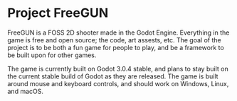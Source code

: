 # Project FreeGUN
FreeGUN is a FOSS 2D shooter made in the Godot Engine. Everything in the game is free and open source; the code, art assests, etc. The goal of the project is to be both a fun game for people to play, and be a framework to be built upon for other games.

The game is currently built on Godot 3.0.4 stable, and plans to stay built on the current stable build of Godot as they are released. The game is built around mouse and keyboard controls, and should work on Windows, Linux, and macOS.
